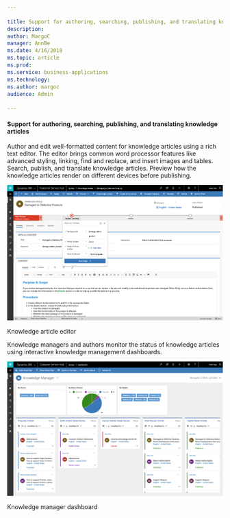 ```yaml
---

title: Support for authoring, searching, publishing, and translating knowledge articles
description: 
author: MargoC
manager: AnnBe
ms.date: 4/16/2018
ms.topic: article
ms.prod: 
ms.service: business-applications
ms.technology: 
ms.author: margoc
audience: Admin

---
```

#### Support for authoring, searching, publishing, and translating knowledge articles 

Author and edit well-formatted content for knowledge articles using a rich text
editor. The editor brings common word processor features like advanced styling,
linking, find and replace, and insert images and tables. Search, publish, and
translate knowledge articles. Preview how the knowledge articles render on
different devices before publishing.

![A screenshot of the knowledge article editor](media/support-for-authoring-searching-publishing-and-translating-knowledge-articles-1.png "A screenshot of the knowledge article editor")
<!-- picture -->


Knowledge article editor

Knowledge managers and authors monitor the status of knowledge articles using
interactive knowledge management dashboards.

![A screenshot of the knowledge manager dashboard](media/support-for-authoring-searching-publishing-and-translating-knowledge-articles-2.png "A screenshot of the knowledge manager dashboard")
<!-- picture -->


Knowledge manager dashboard
